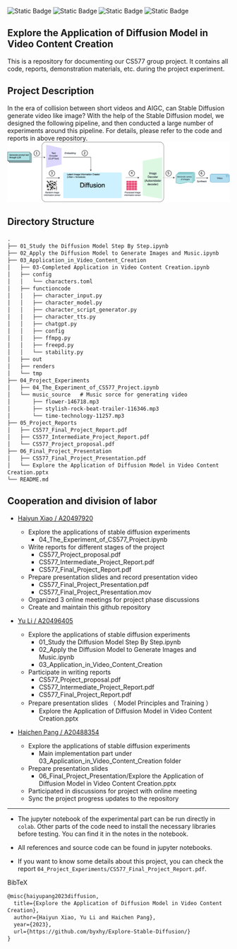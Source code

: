 ![Static Badge](https://img.shields.io/badge/IIT-CS577-rgb?style=plastic&color=%2323C8D2)
![Static Badge](https://img.shields.io/badge/Stable_Diffusion-v1.4-rgb?style=plastic&color=%23F1007E) ![Static Badge](https://img.shields.io/badge/FFmpeg-v4.4.2-rgb?style=plastic&color=%2368BC71) ![Static Badge](https://img.shields.io/badge/Runtime-Colab-rgb?style=plastic&color=%23FFA500)


Explore the Application of Diffusion Model in Video Content Creation
---

This is a repository for documenting our CS577 group project. It contains all code, reports, demonstration materials, etc. during the project experiment.

Project Description
---
In the era of collision between short videos and AIGC, can Stable Diffusion generate video like image? With the help of the Stable Diffusion model, we designed the following pipeline, and then conducted a large number of experiments around this pipeline. For details, please refer to the code and reports in above repository.
![pipeline](./04_Project_Experiments/pipeline.png)


Directory Structure
---
    .
    ├── 01_Study the Diffusion Model Step By Step.ipynb
    ├── 02_Apply the Diffusion Model to Generate Images and Music.ipynb
    ├── 03_Application_in_Video_Content_Creation
    │   ├── 03-Completed Application in Video Content Creation.ipynb
    │   ├── config
    │   │   └── characters.toml
    │   ├── functioncode
    │   │   ├── character_input.py
    │   │   ├── character_model.py
    │   │   ├── character_script_generator.py
    │   │   ├── character_tts.py
    │   │   ├── chatgpt.py
    │   │   ├── config
    │   │   ├── ffmpg.py
    │   │   ├── freepd.py
    │   │   └── stability.py
    │   ├── out
    │   ├── renders
    │   └── tmp
    ├── 04_Project_Experiments
    │   ├── 04_The_Experiment_of_CS577_Project.ipynb
    │   └── music_source   # Music sorce for generating video
    │       ├── flower-146718.mp3
    │       ├── stylish-rock-beat-trailer-116346.mp3
    │       └── time-technology-11257.mp3
    ├── 05_Project_Reports
    │   ├── CS577_Final_Project_Report.pdf
    │   ├── CS577_Intermediate_Project_Report.pdf
    │   └── CS577_Project_proposal.pdf
    ├── 06_Final_Project_Presentation
    │   ├── CS577_Final_Project_Presentation.pdf
    │   └── Explore the Application of Diffusion Model in Video Content Creation.pptx
    └── README.md

Cooperation and division of labor
---

- [Haiyun Xiao / A20497920](https://github.com/byxhy)
  - Explore the applications of stable diffusion experiments
    - 04_The_Experiment_of_CS577_Project.ipynb
  - Write reports for different stages of the project
    - CS577_Project_proposal.pdf
    - CS577_Intermediate_Project_Report.pdf
    - CS577_Final_Project_Report.pdf
  - Prepare presentation slides and record presentation video
    - CS577_Final_Project_Presentation.pdf
    - CS577_Final_Project_Presentation.mov
  - Organized 3 online meetings for project phase discussions
  - Create and maintain this github repository

- [Yu Li / A20496405](https://github.com/liyu98)
  - Explore the applications of stable diffusion experiments
    - 01_Study the Diffusion Model Step By Step.ipynb
    - 02_Apply the Diffusion Model to Generate Images and Music.ipynb
    - 03_Application_in_Video_Content_Creation  
  - Participate in writing reports
    - CS577_Project_proposal.pdf
    - CS577_Intermediate_Project_Report.pdf
    - CS577_Final_Project_Report.pdf
  - Prepare presentation slides （ Model Principles and Training ）
    - Explore the Application of Diffusion Model in Video Content Creation.pptx


- [Haichen Pang / A20488354](https://github.com/panghc2020)
  - Explore the applications of stable diffusion experiments
    - Main implementation part under 03_Application_in_Video_Content_Creation folder
  - Prepare presentation slides
    - 06_Final_Project_Presentation/Explore the Application of Diffusion Model in Video Content Creation.pptx
  - Participated in discussions for project with online meeting
  - Sync the project progress updates to the repository
---

- The jupyter notebook of the experimental part can be run directly in `colab`. Other parts of the code need to install the necessary libraries before testing. You can find it in the notes in the notebook.

- All references and source code can be found in jupyter notebooks.

- If you want to know some details about this project, you can check the report `04_Project_Experiments/CS577_Final_Project_Report.pdf`.


BibTeX

```
@misc{haiyupang2023diffusion, 
  title={Explore the Application of Diffusion Model in Video Content Creation},
  author={Haiyun Xiao, Yu Li and Haichen Pang},
  year={2023},
  url={https://github.com/byxhy/Explore-Stable-Diffusion/}
}
```


